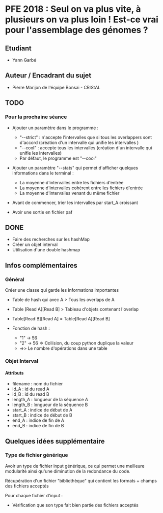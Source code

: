 # PFE 2018 : Seul on va plus vite, à plusieurs on va plus loin ! Est-ce vrai pour l'assemblage des génomes ?

## Etudiant

- Yann Garbé

## Auteur / Encadrant du sujet

- Pierre Marijon de l'équipe Bonsai - CRIStAL

## TODO

### Pour la prochaine séance

- Ajouter un paramètre dans le programme :
    - "--strict" : n'accepte l'intervalles que si tous les overlappers sont d'accord (création d'un intervalle qui unifie les intervalles )
    - "--cool" : accepte tous les intervalles (création d'un intervalle qui unifie les intervalles)
    - Par défaut, le programme est "--cool"

- Ajouter un paramètre "--stats" qui permet d'afficher quelques informations dans le terminal :
    - La moyenne d'intervalles entre les fichiers d'entrée
    - La moyenne d'intervalles cohérent entre les fichiers d'entrée
    - La moyenne d'intervalles venant du même fichier

- Avant de commencer, trier les intervalles par start_A croissant

- Avoir une sortie en fichier paf
 
## DONE

- Faire des recherches sur les hashMap
- Créer un objet interval
- Utilisation d'une double hashmap

## Infos complémentaires

### Général

Créer une classe qui garde les informations importantes

- Table de hash qui avec A > Tous les overlaps de A
- Table [Read A][Read B] > Tableau d'objets contenant l'overlap
- Table[Read B][Read A] = Table[Read A][Read B]
- Fonction de hash :

    - "1" -> 56
    - "2" -> 56 => Collision, du coup python duplique la valeur
    - =>> Le nombre d'opérations dans une table

### Objet Interval

#### Attributs

- filename : nom du fichier
- id_A : id du read A
- id_B : id du read B
- length_A : longueur de la séquence A
- length_B : longueur de la séquence B
- start_A : indice de début de A
- start_B : indice de début de B
- end_A : indice de fin de A
- end_B : indice de fin de B

## Quelques idées supplémentaire

### Type de fichier générique

Avoir un type de fichier input générique, ce qui permet une meilleure modularité ainsi qu'une diminution de la redondance du code.

Récupération d'un fichier "bibliothèque" qui contient les formats + champs des fichiers acceptés

Pour chaque fichier d'input :

- Vérification que son type fait bien partie des fichiers acceptés
